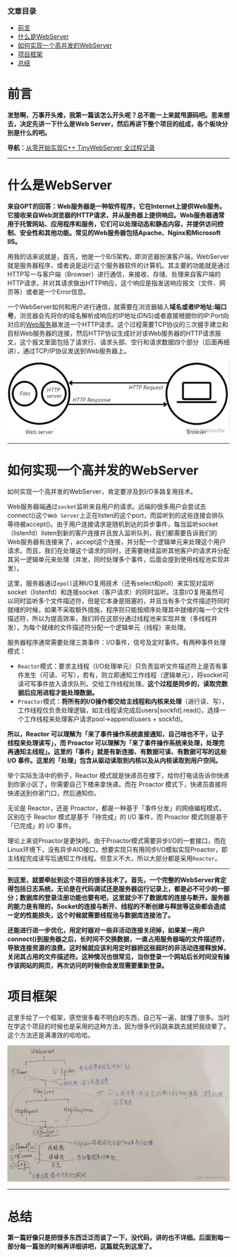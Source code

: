 ### 文章目录

-   [前言](https://blog.csdn.net/weixin_51322383/article/details/130470806#_1)
-   [什么是WebServer](https://blog.csdn.net/weixin_51322383/article/details/130470806#WebServer_7)
-   [如何实现一个高并发的WebServer](https://blog.csdn.net/weixin_51322383/article/details/130470806#WebServer_19)
-   [项目框架](https://blog.csdn.net/weixin_51322383/article/details/130470806#_44)
-   [总结](https://blog.csdn.net/weixin_51322383/article/details/130470806#_49)

# 前言

**发愁啊，万事开头难，我第一篇该怎么开头呢？总不能一上来就甩源码吧。思来想去，决定先讲一下什么是Web Server，然后再讲下整个项目的组成，各个板块分别是什么的吧。**

**导航：**[从零开始实现C++ TinyWebServer 全过程记录](https://blog.csdn.net/weixin_51322383/article/details/130464403)

___

# 什么是WebServer

**来自GPT的回答：Web服务器是一种软件程序，它在Internet上提供Web服务。它接收来自Web浏览器的HTTP请求，并从服务器上提供响应。Web服务器通常用于托管网站、应用程序和服务，它们可以处理动态和静态内容，并提供访问控制、安全性和其他功能。常见的Web服务器包括Apache、Nginx和Microsoft IIS。**

用我的话来说就是，首先，他是一个B/S架构，即浏览器扮演客户端，WebServer就是服务器程序，或者说是运行这个服务器软件的计算机。其主要的功能就是通过HTTP写一与客户端（Browser）进行通信，来接收、存储、处理来自客户端的HTTP请求，并对其请求做出HTTP响应，这个响应是指发送响应报文（文件、网页等）或者是一个Error信息。

一个WebServer如何和用户进行通信，就需要在浏览器输入**域名或者IP地址:端口号**，浏览器会先将你的域名解析成响应的IP地址(DNS)或者直接根据你的IP:Port向对应的[Web服务](https://so.csdn.net/so/search?q=Web%E6%9C%8D%E5%8A%A1&spm=1001.2101.3001.7020)器发送一个HTTP请求。这个过程需要TCP协议的三次握手建立和目标Web服务器的连接，然后HTTP协议生成针对该Web服务器的HTTP请求报文，这个报文里面包括了请求行、请求头部、空行和请求数据四个部分（后面再细讲），通过TCP/IP协议发送到Web服务器上。

![在这里插入图片描述](image/acbbecae62ce487db251f9c5c6c0ff99.png)

___

# 如何实现一个高并发的WebServer

如何实现一个高并发的WebServer，肯定要涉及到I/O多路复用技术。

Web服务器端通过`socket`监听来自用户的请求。远端的很多用户会尝试去connect()这个`Web Server`上正在listen的这个port，而监听到的这些连接会排队等待被accept()。由于用户连接请求是随机到达的异步事件，每当监听socket（listenfd）listen到新的客户连接并且放入监听队列，我们都需要告诉我们的Web服务器有连接来了，accept这个连接，并分配一个逻辑单元来处理这个用户请求。而且，我们在处理这个请求的同时，还需要继续监听其他客户的请求并分配其另一逻辑单元来处理（并发，同时处理多个事件，后面会提到使用线程池实现并发）。

这里，服务器通过`epoll`这种I/O复用技术（还有select和poll）来实现对监听socket（listenfd）和连接socket（客户请求）的同时监听。注意I/O复用虽然可以同时监听多个文件描述符，但是它本身是阻塞的，并且当有多个文件描述符同时就绪的时候，如果不采取额外措施，程序则只能按顺序处理其中就绪的每一个文件描述符，所以为提高效率，我们将在这部分通过线程池来实现并发（多线程并发），为每个就绪的文件描述符分配一个逻辑单元（线程）来处理。

服务器程序通常需要处理三类事件：I/O事件，信号及定时事件。有两种事件处理模式：

-   `Reactor`模式：要求主线程（I/O处理单元）只负责监听文件描述符上是否有事件发生（可读、可写），若有，则立即通知工作线程（逻辑单元），将socket可读可写事件放入请求队列，交给工作线程处理。**这个过程是同步的，读取完数据后应用进程才能处理数据。**
-   `Proactor`模式：**将所有的I/O操作都交给主线程和内核来处理**（进行读、写），工作线程仅负责处理逻辑，如主线程读完成后users\[sockfd\].read()，选择一个工作线程来处理客户请求pool->append(users + sockfd)。

**所以，Reactor 可以理解为「来了事件操作系统直接通知，自己啥也不干，让子线程来处理读写」，而 Proactor 可以理解为「来了事件操作系统来处理，处理完再通知主线程」。这里的「事件」就是有新连接、有数据可读、有数据可写的这些 I/O 事件。这里的「处理」包含从驱动读取到内核以及从内核读取到用户空间。**

举个实际生活中的例子，Reactor 模式就是快递员在楼下，给你打电话告诉你快递到你家小区了，你需要自己下楼来拿快递。而在 Proactor 模式下，快递员直接将快递送到你家门口，然后通知你。

无论是 Reactor，还是 Proactor，都是一种基于「事件分发」的网络编程模式，区别在于 Reactor 模式是基于「待完成」的 I/O 事件，而 Proactor 模式则是基于「已完成」的 I/O 事件。

理论上来说Proactor是更快的。由于Proactor模式需要异步I/O的一套接口，而在Linux环境下，没有异步AIO接口，想要实现只有用同步I/O模拟实现Proactor，即主线程完成读写后通知工作线程。但意义不大，所以大部分都是采用`Reactor`。

___

**到这里，就要牵扯到这个项目的很多技术了。首先，一个完整的WebServer肯定得包括日志系统，无论是在代码调试还是服务器运行记录上，都是必不可少的一部分；数据库的登录注册功能也要有吧，这里就少不了数据库的连接与断开。服务器的能力是有限的，Socket的连接与断开、线程的不断创建与释放等这些都会造成一定的性能损失，这个时候就需要线程池与数据库连接池了。**

**还能进行进一步优化，用定时器对一些非活动连接关闭掉，如果某一用户connect()到服务器之后，长时间不交换数据，一直占用服务器端的文件描述符，导致连接资源的浪费。这时候就应该利用定时器把这些超时的非活动连接释放掉，关闭其占用的文件描述符。这种情况也很常见，当你登录一个网站后长时间没有操作该网站的网页，再次访问的时候你会发现需要重新登录。**

# 项目框架

这里手绘了一个框架，感觉很多看不明白的东西，自己写一遍，就懂了很多。当时在学这个项目的时候也是采用的这种方法，因为很多代码跳来跳去就把我绕晕了。这个方法还是满凑效的哈哈哈。

![在这里插入图片描述](image/95b01918e9a044c68a1f4742491b0bb2.png)

___

# 总结

**第一篇好像只是把很多东西泛泛而谈了一下，没代码，讲的也不详细。后面到每一部分每一篇张的时候再详细讲吧，这篇就先到这里了。**